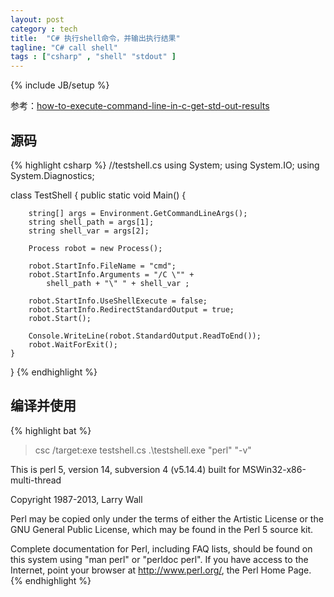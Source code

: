 ```yaml
---
layout: post
category : tech
title:  "C# 执行shell命令，并输出执行结果"
tagline: "C# call shell"
tags : ["csharp" , "shell" "stdout" ] 
---
```

{% include JB/setup %}

参考：[how-to-execute-command-line-in-c-get-std-out-results](http://stackoverflow.com/questions/206323/how-to-execute-command-line-in-c-get-std-out-results)

## 源码

{% highlight csharp %}
//testshell.cs
using System;
using System.IO;
using System.Diagnostics;

class TestShell
{
    public static void Main()
    {

        string[] args = Environment.GetCommandLineArgs();
        string shell_path = args[1];
        string shell_var = args[2];

        Process robot = new Process();

        robot.StartInfo.FileName = "cmd";
        robot.StartInfo.Arguments = "/C \"" + 
            shell_path + "\" " + shell_var ;

        robot.StartInfo.UseShellExecute = false;
        robot.StartInfo.RedirectStandardOutput = true;
        robot.Start();    

        Console.WriteLine(robot.StandardOutput.ReadToEnd());
        robot.WaitForExit();
    }
}
{% endhighlight %}


## 编译并使用

{% highlight bat %}
> csc /target:exe testshell.cs
> .\testshell.exe "perl" "-v"

This is perl 5, version 14, subversion 4 (v5.14.4) built for MSWin32-x86-multi-thread

Copyright 1987-2013, Larry Wall

Perl may be copied only under the terms of either the Artistic License or the
GNU General Public License, which may be found in the Perl 5 source kit.

Complete documentation for Perl, including FAQ lists, should be found on
this system using "man perl" or "perldoc perl".  If you have access to the
Internet, point your browser at http://www.perl.org/, the Perl Home Page.
{% endhighlight %}
